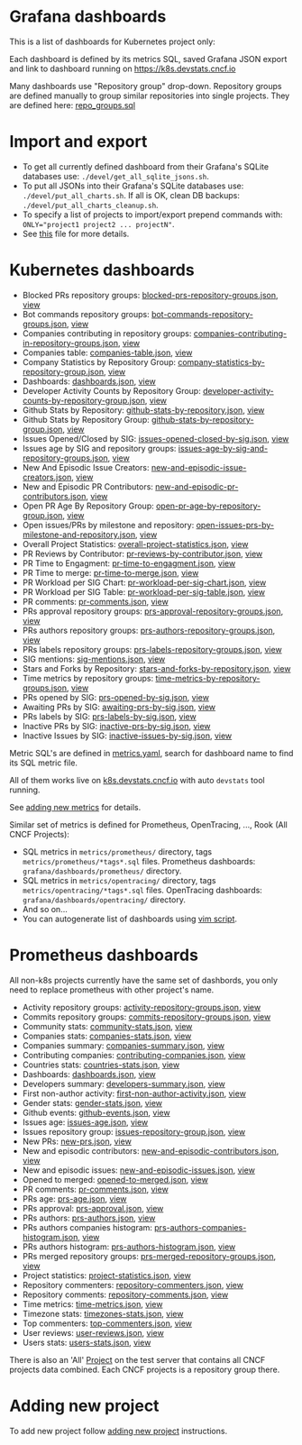 # Grafana dashboards

This is a list of dashboards for Kubernetes project only:

Each dashboard is defined by its metrics SQL, saved Grafana JSON export and link to dashboard running on <https://k8s.devstats.cncf.io>  

Many dashboards use "Repository group" drop-down. Repository groups are defined manually to group similar repositories into single projects.
They are defined here: [repo_groups.sql](https://github.com/cncf/devstats/blob/master/scripts/kubernetes/repo_groups.sql)

# Import and export

- To get all currently defined dashboard from their Grafana's SQLite databases use: `./devel/get_all_sqlite_jsons.sh`.
- To put all JSONs into their Grafana's SQLite databases use: `./devel/put_all_charts.sh`. If all is OK, clean DB backups: `./devel/put_all_charts_cleanup.sh`.
- To specify a list of projects to import/export prepend commands with: `ONLY="project1 project2 ... projectN"`.
- See [this](https://github.com/cncf/devstats/blob/master/SQLITE.md) file for more details.

# Kubernetes dashboards

- Blocked PRs repository groups: [blocked-prs-repository-groups.json](https://github.com/cncf/devstats/blob/master/grafana/dashboards/kubernetes/blocked-prs-repository-groups.json), [view](https://k8s.devstats.cncf.io/d/4/blocked-prs-repository-groups?orgId=1)
- Bot commands repository groups: [bot-commands-repository-groups.json](https://github.com/cncf/devstats/blob/master/grafana/dashboards/kubernetes/bot-commands-repository-groups.json), [view](https://k8s.devstats.cncf.io/d/5/bot-commands-repository-groups?orgId=1)
- Companies contributing in repository groups: [companies-contributing-in-repository-groups.json](https://github.com/cncf/devstats/blob/master/grafana/dashboards/kubernetes/companies-contributing-in-repository-groups.json), [view](https://k8s.devstats.cncf.io/d/11/companies-contributing-in-repository-groups?orgId=1)
- Companies table: [companies-table.json](https://github.com/cncf/devstats/blob/master/grafana/dashboards/kubernetes/companies-table.json), [view](https://k8s.devstats.cncf.io/d/9/companies-table?orgId=1)
- Company Statistics by Repository Group: [company-statistics-by-repository-group.json](https://github.com/cncf/devstats/blob/master/grafana/dashboards/kubernetes/company-statistics-by-repository-group.json), [view](https://k8s.devstats.cncf.io/d/8/company-statistics-by-repository-group?orgId=1)
- Dashboards: [dashboards.json](https://github.com/cncf/devstats/blob/master/grafana/dashboards/kubernetes/dashboards.json), [view](https://k8s.devstats.cncf.io/d/12/dashboards?orgId=1)
- Developer Activity Counts by Repository Group: [developer-activity-counts-by-repository-group.json](https://github.com/cncf/devstats/blob/master/grafana/dashboards/kubernetes/developer-activity-counts-by-repository-group.json), [view](https://k8s.devstats.cncf.io/d/13/developer-activity-counts-by-repository-group?orgId=1)
- Github Stats by Repository: [github-stats-by-repository.json](https://github.com/cncf/devstats/blob/master/grafana/dashboards/kubernetes/github-stats-by-repository.json), [view](https://k8s.devstats.cncf.io/d/49/github-stats-by-repository?orgId=1)
- Github Stats by Repository Group: [github-stats-by-repository-group.json](https://github.com/cncf/devstats/blob/master/grafana/dashboards/kubernetes/github-stats-by-repository-group.json), [view](https://k8s.devstats.cncf.io/d/48/github-stats-by-repository-group?orgId=1)
- Issues Opened/Closed by SIG: [issues-opened-closed-by-sig.json](https://github.com/cncf/devstats/blob/master/grafana/dashboards/kubernetes/issues-opened-closed-by-sig.json), [view](https://k8s.devstats.cncf.io/d/39/issues-opened-closed-by-sig?orgId=1)
- Issues age by SIG and repository groups: [issues-age-by-sig-and-repository-groups.json](https://github.com/cncf/devstats/blob/master/grafana/dashboards/kubernetes/issues-age-by-sig-and-repository-groups.json), [view](https://k8s.devstats.cncf.io/d/15/issues-age-by-sig-and-repository-groups?orgId=1)
- New And Episodic Issue Creators: [new-and-episodic-issue-creators.json](https://github.com/cncf/devstats/blob/master/grafana/dashboards/kubernetes/new-and-episodic-issue-creators.json), [view](https://k8s.devstats.cncf.io/d/19/new-and-episodic-issue-creators?orgId=1)
- New and Episodic PR Contributors: [new-and-episodic-pr-contributors.json](https://github.com/cncf/devstats/blob/master/grafana/dashboards/kubernetes/new-and-episodic-pr-contributors.json), [view](https://k8s.devstats.cncf.io/d/18/new-and-episodic-pr-contributors?orgId=1)
- Open PR Age By Repository Group: [open-pr-age-by-repository-group.json](https://github.com/cncf/devstats/blob/master/grafana/dashboards/kubernetes/open-pr-age-by-repository-group.json), [view](https://k8s.devstats.cncf.io/d/25/open-pr-age-by-repository-group?orgId=1)
- Open issues/PRs by milestone and repository: [open-issues-prs-by-milestone-and-repository.json](https://github.com/cncf/devstats/blob/master/grafana/dashboards/kubernetes/open-issues-prs-by-milestone-and-repository.json), [view](https://k8s.devstats.cncf.io/d/22/open-issues-prs-by-milestone-and-repository?orgId=1)
- Overall Project Statistics: [overall-project-statistics.json](https://github.com/cncf/devstats/blob/master/grafana/dashboards/kubernetes/overall-project-statistics.json), [view](https://k8s.devstats.cncf.io/d/24/overall-project-statistics?orgId=1)
- PR Reviews by Contributor: [pr-reviews-by-contributor.json](https://github.com/cncf/devstats/blob/master/grafana/dashboards/kubernetes/pr-reviews-by-contributor.json), [view](https://k8s.devstats.cncf.io/d/46/pr-reviews-by-contributor?orgId=1)
- PR Time to Engagment: [pr-time-to-engagment.json](https://github.com/cncf/devstats/blob/master/grafana/dashboards/kubernetes/pr-time-to-engagment.json), [view](https://k8s.devstats.cncf.io/d/14/pr-time-to-engagment?orgId=1)
- PR Time to merge: [pr-time-to-merge.json](https://github.com/cncf/devstats/blob/master/grafana/dashboards/kubernetes/pr-time-to-merge.json), [view](https://k8s.devstats.cncf.io/d/21/pr-time-to-merge?orgId=1)
- PR Workload per SIG Chart: [pr-workload-per-sig-chart.json](https://github.com/cncf/devstats/blob/master/grafana/dashboards/kubernetes/pr-workload-per-sig-chart.json), [view](https://k8s.devstats.cncf.io/d/33/pr-workload-per-sig-chart?orgId=1)
- PR Workload per SIG Table: [pr-workload-per-sig-table.json](https://github.com/cncf/devstats/blob/master/grafana/dashboards/kubernetes/pr-workload-per-sig-table.json), [view](https://k8s.devstats.cncf.io/d/34/pr-workload-per-sig-table?orgId=1)
- PR comments: [pr-comments.json](https://github.com/cncf/devstats/blob/master/grafana/dashboards/kubernetes/pr-comments.json), [view](https://k8s.devstats.cncf.io/d/23/pr-comments?orgId=1)
- PRs approval repository groups: [prs-approval-repository-groups.json](https://github.com/cncf/devstats/blob/master/grafana/dashboards/kubernetes/prs-approval-repository-groups.json), [view](https://k8s.devstats.cncf.io/d/26/prs-approval-repository-groups?orgId=1)
- PRs authors repository groups: [prs-authors-repository-groups.json](https://github.com/cncf/devstats/blob/master/grafana/dashboards/kubernetes/prs-authors-repository-groups.json), [view](https://k8s.devstats.cncf.io/d/30/prs-authors-repository-groups?orgId=1)
- PRs labels repository groups: [prs-labels-repository-groups.json](https://github.com/cncf/devstats/blob/master/grafana/dashboards/kubernetes/prs-labels-repository-groups.json), [view](https://k8s.devstats.cncf.io/d/47/prs-labels-repository-groups?orgId=1)
- SIG mentions: [sig-mentions.json](https://github.com/cncf/devstats/blob/master/grafana/dashboards/kubernetes/sig-mentions.json), [view](https://k8s.devstats.cncf.io/d/41/sig-mentions?orgId=1)
- Stars and Forks by Repository: [stars-and-forks-by-repository.json](https://github.com/cncf/devstats/blob/master/grafana/dashboards/kubernetes/stars-and-forks-by-repository.json), [view](https://k8s.devstats.cncf.io/d/7/stars-and-forks-by-repository?orgId=1)
- Time metrics by repository groups: [time-metrics-by-repository-groups.json](https://github.com/cncf/devstats/blob/master/grafana/dashboards/kubernetes/time-metrics-by-repository-groups.json), [view](https://k8s.devstats.cncf.io/d/44/time-metrics-by-repository-groups?orgId=1)
- PRs opened by SIG: [prs-opened-by-sig.json](https://github.com/cncf/devstats/blob/master/grafana/dashboards/kubernetes/prs-opened-by-sig.json), [view](https://k8s.devstats.cncf.io/d/69/prs-opened-by-sig?orgId=1)
- Awaiting PRs by SIG: [awaiting-prs-by-sig.json](https://github.com/cncf/devstats/blob/master/grafana/dashboards/kubernetes/awaiting-prs-by-sig.json), [view](https://k8s.devstats.cncf.io/d/70/awaiting-prs-by-sig?orgId=1)
- PRs labels by SIG: [prs-labels-by-sig.json](https://github.com/cncf/devstats/blob/master/grafana/dashboards/kubernetes/prs-labels-by-sig.json), [view](https://k8s.devstats.cncf.io/d/71/prs-labels-by-sig?orgId=1)
- Inactive PRs by SIG: [inactive-prs-by-sig.json](https://github.com/cncf/devstats/blob/master/grafana/dashboards/kubernetes/inactive-prs-by-sig.json), [view](https://k8s.devstats.cncf.io/d/72/inactive-prs-by-sig?orgId=1)
- Inactive Issues by SIG: [inactive-issues-by-sig.json](https://github.com/cncf/devstats/blob/master/grafana/dashboards/kubernetes/inactive-issues-by-sig.json), [view](https://k8s.devstats.cncf.io/d/73/inactive-issues-by-sig?orgId=1)

Metric SQL's are defined in [metrics.yaml](https://github.com/cncf/devstats/blob/master/metrics/kubernetes/metrics.yaml), search for dashboard name to find its SQL metric file.

All of them works live on [k8s.devstats.cncf.io](https://k8s.devstats.cncf.io) with auto `devstats` tool running.

See [adding new metrics](https://github.com/cncf/devstats/blob/master/METRICS.md) for details.

Similar set of metrics is defined for Prometheus, OpenTracing, ..., Rook (All CNCF Projects):

- SQL metrics in `metrics/prometheus/` directory, tags `metrics/prometheus/*tags*.sql` files. Prometheus dashboards: `grafana/dashboards/prometheus/` directory.
- SQL metrics in `metrics/opentracing/` directory, tags `metrics/opentracing/*tags*.sql` files. OpenTracing dashboards: `grafana/dashboards/opentracing/` directory.
- And so on...
- You can autogenerate list of dashboards using [vim script](https://github.com/cncf/devstats/blob/master/util_sh/auto_gen_dashboards_info.vim).

# Prometheus dashboards

All non-k8s projects currently have the same set of dashbords, you only need to replace prometheus with other project's name.

- Activity repository groups: [activity-repository-groups.json](https://github.com/cncf/devstats/blob/master/grafana/dashboards/prometheus/activity-repository-groups.json), [view](https://prometheus.devstats.cncf.io/d/1/activity-repository-groups?orgId=1)
- Commits repository groups: [commits-repository-groups.json](https://github.com/cncf/devstats/blob/master/grafana/dashboards/prometheus/commits-repository-groups.json), [view](https://prometheus.devstats.cncf.io/d/2/commits-repository-groups?orgId=1)
- Community stats: [community-stats.json](https://github.com/cncf/devstats/blob/master/grafana/dashboards/prometheus/community-stats.json), [view](https://prometheus.devstats.cncf.io/d/3/community-stats?orgId=1)
- Companies stats: [companies-stats.json](https://github.com/cncf/devstats/blob/master/grafana/dashboards/prometheus/companies-stats.json), [view](https://prometheus.devstats.cncf.io/d/4/companies-stats?orgId=1)
- Companies summary: [companies-summary.json](https://github.com/cncf/devstats/blob/master/grafana/dashboards/prometheus/companies-summary.json), [view](https://prometheus.devstats.cncf.io/d/5/companies-summary?orgId=1)
- Contributing companies: [contributing-companies.json](https://github.com/cncf/devstats/blob/master/grafana/dashboards/prometheus/contributing-companies.json), [view](https://prometheus.devstats.cncf.io/d/7/contributing-companies?orgId=1)
- Countries stats: [countries-stats.json](https://github.com/cncf/devstats/blob/master/grafana/dashboards/prometheus/countries-stats.json), [view](https://prometheus.devstats.cncf.io/d/50/countries-stats?orgId=1)
- Dashboards: [dashboards.json](https://github.com/cncf/devstats/blob/master/grafana/dashboards/prometheus/dashboards.json), [view](https://prometheus.devstats.cncf.io/d/8/dashboards?orgId=1)
- Developers summary: [developers-summary.json](https://github.com/cncf/devstats/blob/master/grafana/dashboards/prometheus/developers-summary.json), [view](https://prometheus.devstats.cncf.io/d/9/developers-summary?orgId=1)
- First non-author activity: [first-non-author-activity.json](https://github.com/cncf/devstats/blob/master/grafana/dashboards/prometheus/first-non-author-activity.json), [view](https://prometheus.devstats.cncf.io/d/10/first-non-author-activity?orgId=1)
- Gender stats: [gender-stats.json](https://github.com/cncf/devstats/blob/master/grafana/dashboards/prometheus/gender-stats.json), [view](https://prometheus.devstats.cncf.io/d/49/gender-stats?orgId=1)
- Github events: [github-events.json](https://github.com/cncf/devstats/blob/master/grafana/dashboards/prometheus/github-events.json), [view](https://prometheus.devstats.cncf.io/d/47/github-events?orgId=1)
- Issues age: [issues-age.json](https://github.com/cncf/devstats/blob/master/grafana/dashboards/prometheus/issues-age.json), [view](https://prometheus.devstats.cncf.io/d/11/issues-age?orgId=1)
- Issues repository group: [issues-repository-group.json](https://github.com/cncf/devstats/blob/master/grafana/dashboards/prometheus/issues-repository-group.json), [view](https://prometheus.devstats.cncf.io/d/12/issues-repository-group?orgId=1)
- New PRs: [new-prs.json](https://github.com/cncf/devstats/blob/master/grafana/dashboards/prometheus/new-prs.json), [view](https://prometheus.devstats.cncf.io/d/15/new-prs?orgId=1)
- New and episodic contributors: [new-and-episodic-contributors.json](https://github.com/cncf/devstats/blob/master/grafana/dashboards/prometheus/new-and-episodic-contributors.json), [view](https://prometheus.devstats.cncf.io/d/13/new-and-episodic-contributors?orgId=1)
- New and episodic issues: [new-and-episodic-issues.json](https://github.com/cncf/devstats/blob/master/grafana/dashboards/prometheus/new-and-episodic-issues.json), [view](https://prometheus.devstats.cncf.io/d/14/new-and-episodic-issues?orgId=1)
- Opened to merged: [opened-to-merged.json](https://github.com/cncf/devstats/blob/master/grafana/dashboards/prometheus/opened-to-merged.json), [view](https://prometheus.devstats.cncf.io/d/16/opened-to-merged?orgId=1)
- PR comments: [pr-comments.json](https://github.com/cncf/devstats/blob/master/grafana/dashboards/prometheus/pr-comments.json), [view](https://prometheus.devstats.cncf.io/d/17/pr-comments?orgId=1)
- PRs age: [prs-age.json](https://github.com/cncf/devstats/blob/master/grafana/dashboards/prometheus/prs-age.json), [view](https://prometheus.devstats.cncf.io/d/19/prs-age?orgId=1)
- PRs approval: [prs-approval.json](https://github.com/cncf/devstats/blob/master/grafana/dashboards/prometheus/prs-approval.json), [view](https://prometheus.devstats.cncf.io/d/20/prs-approval?orgId=1)
- PRs authors: [prs-authors.json](https://github.com/cncf/devstats/blob/master/grafana/dashboards/prometheus/prs-authors.json), [view](https://prometheus.devstats.cncf.io/d/23/prs-authors?orgId=1)
- PRs authors companies histogram: [prs-authors-companies-histogram.json](https://github.com/cncf/devstats/blob/master/grafana/dashboards/prometheus/prs-authors-companies-histogram.json), [view](https://prometheus.devstats.cncf.io/d/21/prs-authors-companies-histogram?orgId=1)
- PRs authors histogram: [prs-authors-histogram.json](https://github.com/cncf/devstats/blob/master/grafana/dashboards/prometheus/prs-authors-histogram.json), [view](https://prometheus.devstats.cncf.io/d/22/prs-authors-histogram?orgId=1)
- PRs merged repository groups: [prs-merged-repository-groups.json](https://github.com/cncf/devstats/blob/master/grafana/dashboards/prometheus/prs-merged-repository-groups.json), [view](https://prometheus.devstats.cncf.io/d/24/prs-merged-repository-groups?orgId=1)
- Project statistics: [project-statistics.json](https://github.com/cncf/devstats/blob/master/grafana/dashboards/prometheus/project-statistics.json), [view](https://prometheus.devstats.cncf.io/d/18/project-statistics?orgId=1)
- Repository commenters: [repository-commenters.json](https://github.com/cncf/devstats/blob/master/grafana/dashboards/prometheus/repository-commenters.json), [view](https://prometheus.devstats.cncf.io/d/25/repository-commenters?orgId=1)
- Repository comments: [repository-comments.json](https://github.com/cncf/devstats/blob/master/grafana/dashboards/prometheus/repository-comments.json), [view](https://prometheus.devstats.cncf.io/d/26/repository-comments?orgId=1)
- Time metrics: [time-metrics.json](https://github.com/cncf/devstats/blob/master/grafana/dashboards/prometheus/time-metrics.json), [view](https://prometheus.devstats.cncf.io/d/27/time-metrics?orgId=1)
- Timezone stats: [timezones-stats.json](https://github.com/cncf/devstats/blob/master/grafana/dashboards/prometheus/timeones-stats.json), [view](https://prometheus.devstats.cncf.io/d/51/timezones-stats?orgId=1)
- Top commenters: [top-commenters.json](https://github.com/cncf/devstats/blob/master/grafana/dashboards/prometheus/top-commenters.json), [view](https://prometheus.devstats.cncf.io/d/28/top-commenters?orgId=1)
- User reviews: [user-reviews.json](https://github.com/cncf/devstats/blob/master/grafana/dashboards/prometheus/user-reviews.json), [view](https://prometheus.devstats.cncf.io/d/46/user-reviews?orgId=1)
- Users stats: [users-stats.json](https://github.com/cncf/devstats/blob/master/grafana/dashboards/prometheus/users-stats.json), [view](https://prometheus.devstats.cncf.io/d/48/users-stats?orgId=1)

There is also an 'All' [Project](https://all.devstats.cncf.io) on the test server that contains all CNCF projects data combined. Each CNCF projects is a repository group there.

# Adding new project

To add new project follow [adding new project](https://github.com/cncf/devstats/blob/master/ADDING_NEW_PROJECT.md) instructions.
